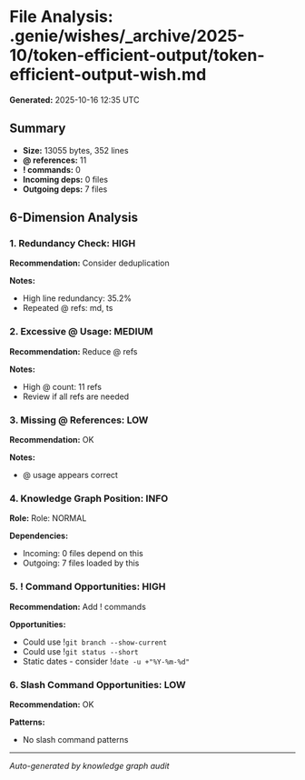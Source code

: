 # File Analysis: .genie/wishes/_archive/2025-10/token-efficient-output/token-efficient-output-wish.md

**Generated:** 2025-10-16 12:35 UTC

## Summary

- **Size:** 13055 bytes, 352 lines
- **@ references:** 11
- **! commands:** 0
- **Incoming deps:** 0 files
- **Outgoing deps:** 7 files

## 6-Dimension Analysis

### 1. Redundancy Check: HIGH

**Recommendation:** Consider deduplication

**Notes:**
- High line redundancy: 35.2%
- Repeated @ refs: md, ts

### 2. Excessive @ Usage: MEDIUM

**Recommendation:** Reduce @ refs

**Notes:**
- High @ count: 11 refs
- Review if all refs are needed

### 3. Missing @ References: LOW

**Recommendation:** OK

**Notes:**
- @ usage appears correct

### 4. Knowledge Graph Position: INFO

**Role:** Role: NORMAL

**Dependencies:**
- Incoming: 0 files depend on this
- Outgoing: 7 files loaded by this

### 5. ! Command Opportunities: HIGH

**Recommendation:** Add ! commands

**Opportunities:**
- Could use !`git branch --show-current`
- Could use !`git status --short`
- Static dates - consider !`date -u +"%Y-%m-%d"`

### 6. Slash Command Opportunities: LOW

**Recommendation:** OK

**Patterns:**
- No slash command patterns

---

*Auto-generated by knowledge graph audit*
